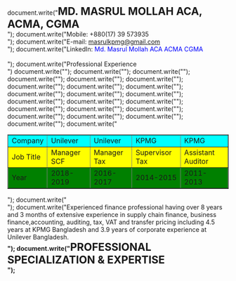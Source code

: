 document.write("<font size='5'><b>MD. MASRUL MOLLAH ACA, ACMA, CGMA</font></b><br/>");
document.write("Mobile: +880(17) 39 573935 <br/> ");
document.write("E-mail: <font color='blue'>masrulkpmg@gmail.com</font> <br/>");
document.write("LinkedIn: <font color='blue'>Md. Masrul Mollah ACA ACMA CGMA</font><br/><br/>");
document.write("Professional Experience<br/>")
document.write("<table border='1' width='700'>");
  document.write("<tr bgcolor='cyan'>");
  document.write("<td>Company</td>");
  document.write("<td>Unilever</td>");
  document.write("<td>Unilever</td>");
  document.write("<td>KPMG</td>");
  document.write("<td>KPMG</td>");
  document.write("</tr>");
  document.write("<tr bgcolor='yellow'>");
  document.write("<td>Job Title</td>");
  document.write("<td>Manager SCF</td>");
  document.write("<td>Manager Tax</td>");
  document.write("<td>Supervisor Tax</td>");
  document.write("<td>Assistant Auditor</td>");
  document.write("</tr>");
  document.write("<tr bgcolor='Green'>");
  document.write("<td>Year</td>");
  document.write("<td>2018-2019</td>");
  document.write("<td>2016-2017</td>");
  document.write("<td>2014-2015</td>");
  document.write("<td> 2011-2013</td>");
  document.write("</tr>");
document.write("</table>");
document.write("<br/>");
document.write("Experienced finance professional having over 8 years and 3 months of extensive experience in supply chain finance, business finance,accounting, auditing, tax, VAT and transfer pricing including 4.5 years at KPMG Bangladesh and 3.9 years of corporate experience at Unilever Bangladesh.<br/><b/>");
document.write("<font size='5'><b>PROFESSIONAL SPECIALIZATION & EXPERTISE</font></b><br/>");
